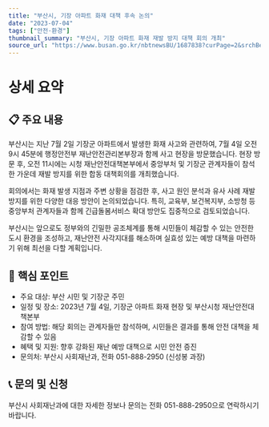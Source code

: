 ```yaml
---
title: "부산시, 기장 아파트 화재 대책 후속 논의"
date: "2023-07-04"
tags: ["안전·환경"]
thumbnail_summary: "부산시, 기장 아파트 화재 재발 방지 대책 회의 개최"
source_url: "https://www.busan.go.kr/nbtnewsBU/1687838?curPage=2&srchBeginDt=&srchEndDt=&srchKey=&srchText="
---
```


# 상세 요약

## 📋 주요 내용
부산시는 지난 7월 2일 기장군 아파트에서 발생한 화재 사고와 관련하여, 7월 4일 오전 9시 45분에 행정안전부 재난안전관리본부장과 함께 사고 현장을 방문했습니다. 현장 방문 후, 오전 11시에는 시청 재난안전대책본부에서 중앙부처 및 기장군 관계자들이 참석한 가운데 재발 방지를 위한 합동 대책회의를 개최했습니다.

회의에서는 화재 발생 지점과 주변 상황을 점검한 후, 사고 원인 분석과 유사 사례 재발 방지를 위한 다양한 대응 방안이 논의되었습니다. 특히, 교육부, 보건복지부, 소방청 등 중앙부처 관계자들과 함께 긴급돌봄서비스 확대 방안도 집중적으로 검토되었습니다.

부산시는 앞으로도 정부와의 긴밀한 공조체계를 통해 시민들이 체감할 수 있는 안전한 도시 환경을 조성하고, 재난안전 사각지대를 해소하며 실효성 있는 예방 대책을 마련하기 위해 최선을 다할 계획입니다.

## 🎯 핵심 포인트
- 주요 대상: 부산 시민 및 기장군 주민
- 일정 및 장소: 2023년 7월 4일, 기장군 아파트 화재 현장 및 부산시청 재난안전대책본부
- 참여 방법: 해당 회의는 관계자들만 참석하며, 시민들은 결과를 통해 안전 대책을 체감할 수 있음
- 혜택 및 지원: 향후 강화된 재난 예방 대책으로 시민 안전 증진
- 문의처: 부산시 사회재난과, 전화 051-888-2950 (신성봉 과장)

## 📞 문의 및 신청
부산시 사회재난과에 대한 자세한 정보나 문의는 전화 051-888-2950으로 연락하시기 바랍니다.